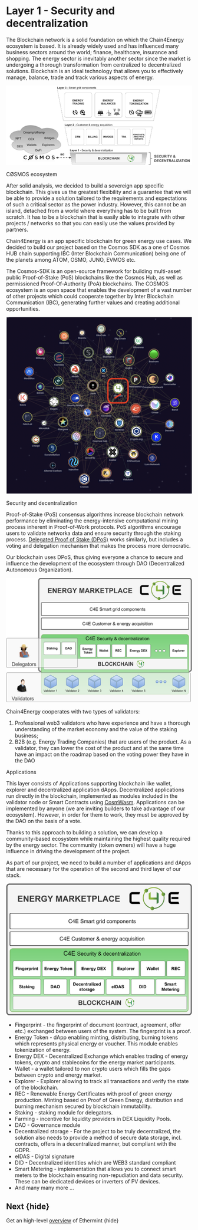 <!--
  order: 3
-->

# Layer 1 - Security and decentralization

The Blockchain network is a solid foundation on which the Chain4Energy ecosystem is based. It is already widely used and has influenced many business sectors around the world; finance, healthcare, insurance and shopping. The energy sector is inevitably another sector since the market is undergoing a thorough transformation from centralized to decentralized solutions. Blockchain is an ideal technology that allows you to effectively manage, balance, trade and track various aspects of energy.

![alt_text](./images/intro3.png "image_tooltip")



CØSMOS ecosystem</p>


After solid analysis, we decided to build a sovereign app specific blockchain. This gives us the greatest flexibility and a guarantee that we will be able to provide a solution tailored to the requirements and expectations of such a critical sector as the power industry. However, this cannot be an island, detached from a world where everything has to be built from scratch. It has to be a blockchain that is easily able to integrate with other projects / networks so that you can easily use the values provided by partners.

Chain4Energy is an app specific blockchain for green energy use cases. We decided to build our project based on the Cosmos SDK as a one of Cosmos HUB chain supporting IBC (Inter Blockchain Communication) being one of the planets among ATOM, OSMO, JUNO, EVMOS etc.

The Cosmos-SDK is an open-source framework for building multi-asset public Proof-of-Stake (PoS) blockchains like the Cosmos Hub, as well as permissioned Proof-Of-Authority (PoA) blockchains. The COSMOS ecosystem is an open space that enables the development of a vast number of other projects which could cooperate together by Inter Blockchain Communication (IBC), generating further values and creating additional opportunities.

![alt_text](./images/map.png "image_tooltip")


Security and decentralization</p>


Proof-of-Stake (PoS) consensus algorithms increase blockchain network performance by eliminating the energy-intensive computational mining process inherent in Proof-of-Work protocols. PoS algorithms encourage users to validate networka data and ensure security through the staking process. [Delegated Proof of Stake (DPoS)](https://101blockchains.com/delegated-proof-of-stake-dpos/) works similarly, but includes a voting and delegation mechanism that makes the process more democratic.

Our blockchain uses DPoS, thus giving everyone a chance to secure and influence the development of the ecosystem through DAO (Decentralized Autonomous Organization).

![alt_text](./images/intro4.png "image_tooltip")


Chain4Energy cooperates with two types of validators:



1. Professional web3 validators who have experience and have a thorough understanding of the market economy and the value of the staking business;
2. B2B (e.g. Energy Trading Companies) that are users of the product. As a validator, they can lower the cost of the product and at the same time have an impact on the roadmap based on the voting power they have in the DAO

Applications</p>


This layer consists of Applications supporting blockchain like wallet, explorer and decentralized application dApps. Decentralized applications run directly in the blockchain, implemented as modules included in the validator node or Smart Contracts using [CosmWasm](https://cosmwasm.com/). Applications can be implemented by anyone (we are inviting builders to take advantage of our ecosystem). However, in order for them to work, they must be approved by the DAO on the basis of a vote.

Thanks to this approach to building a solution, we can develop a community-based ecosystem while maintaining the highest quality required by the energy sector. The community (token owners) will have a huge influence in driving the development of the project.

As part of our project, we need to build a number of applications and dApps that are necessary for the operation of the second and third layer of our stack.

![alt_text](./images/intro5.png "image_tooltip")




* Fingerprint - the fingerprint of document (contract, agreement, offer etc.) exchanged between users of the system. The fingerprint is a proof.
* Energy Token - dApp enabling minting, distributing, burning tokens which represents physical energy or voucher. This module enables tokenization of energy.
* Energy DEX - Decentralized Exchange which enables trading of energy tokens, crypto and stablecoins for the energy market participants.
* Wallet - a wallet tailored to non crypto users which fills the gaps between crypto and energy market.
* Explorer - Explorer allowing to track all transactions and verify the state of the blockchain.
* REC - Renewable Energy Certificates with proof of green energy production. Minting based on Proof of Green Energy, distribution and burning mechanism secured by blockchain immutability.
* Staking - staking module for delegators.
* Farming - incentive for liquidity providers in DEX Liquidity Pools.
* DAO - Governance module
* Decentralized storage - For the project to be truly decentralized, the solution also needs to provide a method of secure data storage, incl. contracts, offers in a decentralized manner, but compliant with the GDPR.
* eIDAS - Digital signature
* DID - Decentralized identities which are WEB3 standard compliant
* Smart Metering - implementation that allows you to connect smart meters to the blockchain ensuring non-repudiation and data security. These can be dedicated devices or inverters of PV devices.
* And many many more …


## Next {hide}

Get an high-level [overview](README.md) of Ethermint {hide}
